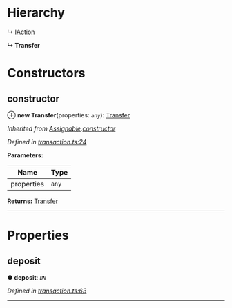

# Hierarchy

↳  [IAction](_transaction_.iaction.md)

**↳ Transfer**

# Constructors

<a id="constructor"></a>

##  constructor

⊕ **new Transfer**(properties: *`any`*): [Transfer](_transaction_.transfer.md)

*Inherited from [Assignable](_transaction_.assignable.md).[constructor](_transaction_.assignable.md#constructor)*

*Defined in [transaction.ts:24](https://github.com/nearprotocol/nearlib/blob/fb0e31a/src.ts/transaction.ts#L24)*

**Parameters:**

| Name | Type |
| ------ | ------ |
| properties | `any` |

**Returns:** [Transfer](_transaction_.transfer.md)

___

# Properties

<a id="deposit"></a>

##  deposit

**● deposit**: *`BN`*

*Defined in [transaction.ts:63](https://github.com/nearprotocol/nearlib/blob/fb0e31a/src.ts/transaction.ts#L63)*

___

